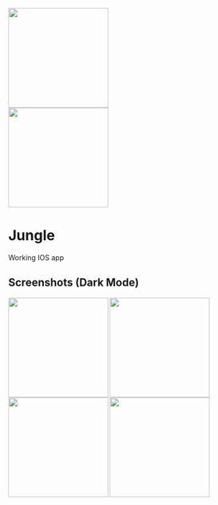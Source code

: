 <a href="url"><img src="https://i.imgur.com/qIzM50V.png" align="center" width="200" ></a>  
<a href="url"><img src="https://i.imgur.com/CTIpyx8.png" align="center" width="200" ></a>  

# Jungle

Working IOS app

## Screenshots (Dark Mode)
<a href="url"><img src="https://i.imgur.com/mrtKVuf.png" align="left" width="200" ></a>
<a href="url"><img src="https://i.imgur.com/0eOLufy.png" align="left" width="200" ></a>
<a href="url"><img src="https://i.imgur.com/ItGyp8f.png" align="left" width="200" ></a>
<a href="url"><img src="https://i.imgur.com/UHTYuRU.png" align="left" width="200" ></a>
